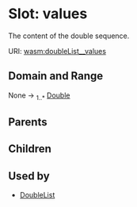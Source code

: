 
# Slot: values

The content of the double sequence.

URI: [wasm:doubleList__values](https://w3id.org/itk/wasmdoubleList__values)


## Domain and Range

None &#8594;  <sub>1..\*</sub> [Double](types/Double.md)

## Parents


## Children


## Used by

 * [DoubleList](DoubleList.md)
